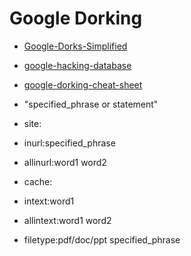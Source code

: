 # Google Dorking

- [Google-Dorks-Simplified](https://github.com/dheerajydv19/Google-Dorks-Simplified)
- [google-hacking-database](https://www.exploit-db.com/google-hacking-database)
- [google-dorking-cheat-sheet](https://www.tutorialsfreak.com/ethical-hacking-tutorial/google-dorking-cheat-sheet)


- "specified_phrase or statement"
- site:
- inurl:specified_phrase
- allinurl:word1 word2
- cache:
- intext:word1
- allintext:word1 word2
- filetype:pdf/doc/ppt specified_phrase
